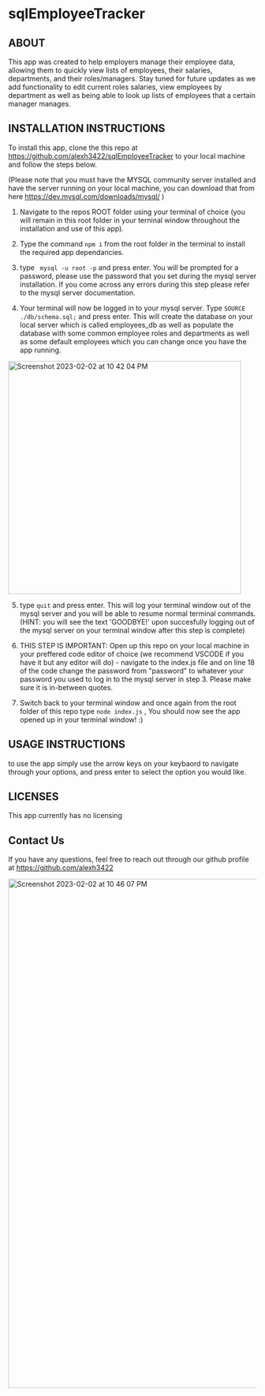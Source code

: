 # sqlEmployeeTracker

## ABOUT 
This app was created to help employers manage their employee data, allowing them to quickly view lists of employees, their salaries, departments, and their roles/managers.
Stay tuned for future updates as we add functionality to edit current roles salaries, view employees by department as well as being able to look up lists of employees that a certain manager manages. 

## INSTALLATION INSTRUCTIONS
To install this app, clone the this repo at https://github.com/alexh3422/sqlEmployeeTracker to your local machine and follow the steps below. 

(Please note that you must have the MYSQL community server installed and have the server running on your local machine, you can download that from here https://dev.mysql.com/downloads/mysql/ ) 

1. Navigate to the repos ROOT folder using your terminal of choice (you will remain in this root folder in your terninal window throughout the installation and use of this app).

2. Type the command ` npm i ` from the root folder in the terminal to install the required app dependancies. 

3. type ` mysql -u root -p` and press enter. You will be prompted for a password, please use the password that you set during the mysql server installation. If you come across any errors during this step please refer to the mysql server documentation. 

4. Your terminal will now be logged in to your mysql server. Type ` SOURCE ./db/schema.sql; ` and press enter. This will create the database on your local server which is called employees_db as well as populate the database with some common employee roles and departments as well as some default employees which you can change once you have the app running. 


<img width="472" alt="Screenshot 2023-02-02 at 10 42 04 PM" src="https://user-images.githubusercontent.com/115325648/216540450-79ba85c7-4a01-41ed-aef8-bd2b82063f5b.png">

5. type ` quit ` and press enter. This will log your terminal window out of the mysql server and you will be able to resume normal terminal commands. (HINT: you will see the text 'GOODBYE!' upon succesfully logging out of the mysql server on your terminal window after this step is complete) 

6. THIS STEP IS IMPORTANT: Open up this repo on your local machine in your preffered code editor of choice (we recommend VSCODE if you have it but any editor will do) - navigate to the index.js file and on line 18 of the code change the password from "password" to whatever your password you used to log in to the mysql server in step 3. Please make sure it is in-between quotes.



7. Switch back to your terminal window and once again from the root folder of this repo type `node index.js` , You should now see the app opened up in your terminal window! :) 

## USAGE INSTRUCTIONS 

to use the app simply use the arrow keys on your keybaord to navigate through your options, and press enter to select the option you would like. 

## LICENSES 
This app currently has no licensing 


## Contact Us 
If you have any questions, feel free to reach out through our github profile at https://github.com/alexh3422


<img width="1032" alt="Screenshot 2023-02-02 at 10 46 07 PM" src="https://user-images.githubusercontent.com/115325648/216540322-c587cd83-8e5c-48c3-a9da-ec0162dfbd81.png">


